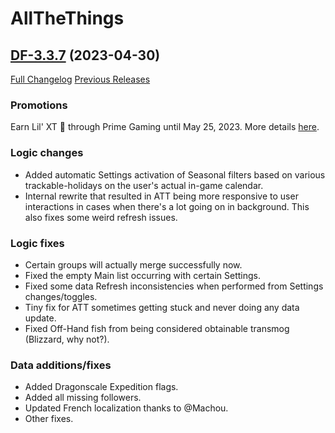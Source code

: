# AllTheThings

## [DF-3.3.7](https://github.com/DFortun81/AllTheThings/tree/DF-3.3.7) (2023-04-30)
[Full Changelog](https://github.com/DFortun81/AllTheThings/compare/DF-3.3.6...DF-3.3.7) [Previous Releases](https://github.com/DFortun81/AllTheThings/releases)

### Promotions

Earn Lil' XT 🤖 through Prime Gaming until May 25, 2023. More details [here](https://worldofwarcraft.blizzard.com/en-us/news/23938292).

### Logic changes

- Added automatic Settings activation of Seasonal filters based on various trackable-holidays on the user's actual in-game calendar.
- Internal rewrite that resulted in ATT being more responsive to user interactions in cases when there's a lot going on in background. This also fixes some weird refresh issues.

### Logic fixes

- Certain groups will actually merge successfully now.
- Fixed the empty Main list occurring with certain Settings.
- Fixed some data Refresh inconsistencies when performed from Settings changes/toggles.
- Tiny fix for ATT sometimes getting stuck and never doing any data update.
- Fixed Off-Hand fish from being considered obtainable transmog (Blizzard, why not?).

### Data additions/fixes

- Added Dragonscale Expedition flags.
- Added all missing followers.
- Updated French localization thanks to @Machou.
- Other fixes.
